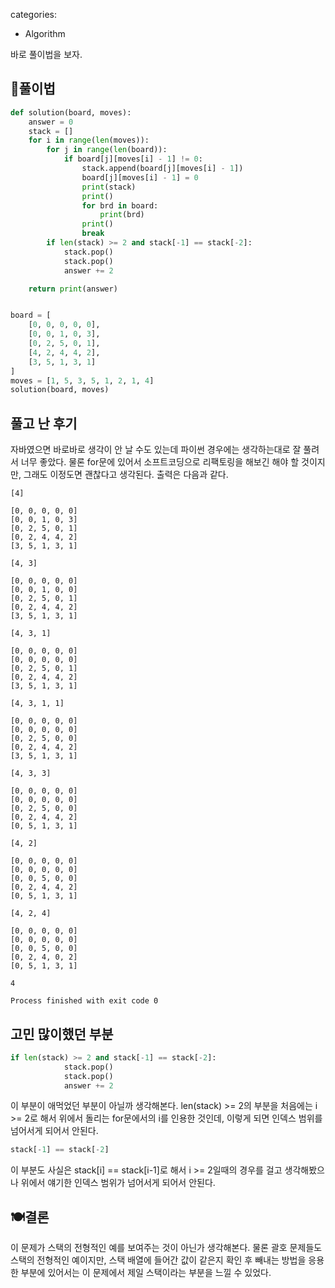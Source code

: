 categories:
  - Algorithm

바로 풀이법을 보자.

## 🍧풀이법
```python
def solution(board, moves):
    answer = 0
    stack = []
    for i in range(len(moves)):
        for j in range(len(board)):
            if board[j][moves[i] - 1] != 0:
                stack.append(board[j][moves[i] - 1])
                board[j][moves[i] - 1] = 0
                print(stack)
                print()
                for brd in board:
                    print(brd)
                print()
                break
        if len(stack) >= 2 and stack[-1] == stack[-2]:
            stack.pop()
            stack.pop()
            answer += 2

    return print(answer)


board = [
    [0, 0, 0, 0, 0],
    [0, 0, 1, 0, 3],
    [0, 2, 5, 0, 1],
    [4, 2, 4, 4, 2],
    [3, 5, 1, 3, 1]
]
moves = [1, 5, 3, 5, 1, 2, 1, 4]
solution(board, moves)
```

## 풀고 난 후기
자바였으면 바로바로 생각이 안 날 수도 있는데 파이썬 경우에는 생각하는대로 잘 풀려서 너무 좋았다.
물론 for문에 있어서 소프트코딩으로 리팩토링을 해보긴 해야 할 것이지만, 그래도 이정도면 괜찮다고 생각된다.
출력은 다음과 같다.

```
[4]

[0, 0, 0, 0, 0]
[0, 0, 1, 0, 3]
[0, 2, 5, 0, 1]
[0, 2, 4, 4, 2]
[3, 5, 1, 3, 1]

[4, 3]

[0, 0, 0, 0, 0]
[0, 0, 1, 0, 0]
[0, 2, 5, 0, 1]
[0, 2, 4, 4, 2]
[3, 5, 1, 3, 1]

[4, 3, 1]

[0, 0, 0, 0, 0]
[0, 0, 0, 0, 0]
[0, 2, 5, 0, 1]
[0, 2, 4, 4, 2]
[3, 5, 1, 3, 1]

[4, 3, 1, 1]

[0, 0, 0, 0, 0]
[0, 0, 0, 0, 0]
[0, 2, 5, 0, 0]
[0, 2, 4, 4, 2]
[3, 5, 1, 3, 1]

[4, 3, 3]

[0, 0, 0, 0, 0]
[0, 0, 0, 0, 0]
[0, 2, 5, 0, 0]
[0, 2, 4, 4, 2]
[0, 5, 1, 3, 1]

[4, 2]

[0, 0, 0, 0, 0]
[0, 0, 0, 0, 0]
[0, 0, 5, 0, 0]
[0, 2, 4, 4, 2]
[0, 5, 1, 3, 1]

[4, 2, 4]

[0, 0, 0, 0, 0]
[0, 0, 0, 0, 0]
[0, 0, 5, 0, 0]
[0, 2, 4, 0, 2]
[0, 5, 1, 3, 1]

4

Process finished with exit code 0

```

## 고민 많이했던 부분
```python
if len(stack) >= 2 and stack[-1] == stack[-2]:
            stack.pop()
            stack.pop()
            answer += 2
```

이 부분이 애먹었던 부분이 아닐까 생각해본다.
len(stack) >= 2의 부분을 처음에는 i >= 2로 해서 위에서 돌리는 for문에서의 i를 인용한 것인데, 이렇게 되면 인덱스 범위를 넘어서게 되어서
안된다.

```python
stack[-1] == stack[-2]
``` 
이 부분도 사실은 stack[i] == stack[i-1]로 해서 i >= 2일때의 경우를 걸고 생각해봤으나 위에서 얘기한 인덱스 범위가 넘어서게 되어서 안된다.

## 🍽결론
이 문제가 스택의 전형적인 예를 보여주는 것이 아닌가 생각해본다.
물론 괄호 문제들도 스택의 전형적인 예이지만, 스택 배열에 들어간 값이 같은지 확인 후 빼내는 방법을 응용한 부분에 있어서는 이 문제에서 제일 스택이라는 부분을 느낄 수 있었다.